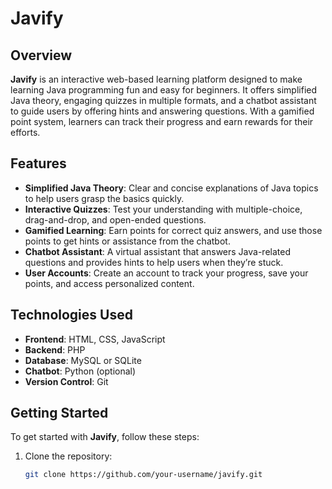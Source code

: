 # **Javify**

## **Overview**
**Javify** is an interactive web-based learning platform designed to make learning Java programming fun and easy for beginners. It offers simplified Java theory, engaging quizzes in multiple formats, and a chatbot assistant to guide users by offering hints and answering questions. With a gamified point system, learners can track their progress and earn rewards for their efforts.

## **Features**
- **Simplified Java Theory**: Clear and concise explanations of Java topics to help users grasp the basics quickly.
- **Interactive Quizzes**: Test your understanding with multiple-choice, drag-and-drop, and open-ended questions.
- **Gamified Learning**: Earn points for correct quiz answers, and use those points to get hints or assistance from the chatbot.
- **Chatbot Assistant**: A virtual assistant that answers Java-related questions and provides hints to help users when they’re stuck.
- **User Accounts**: Create an account to track your progress, save your points, and access personalized content.

## **Technologies Used**
- **Frontend**: HTML, CSS, JavaScript
- **Backend**: PHP
- **Database**: MySQL or SQLite
- **Chatbot**: Python (optional)
- **Version Control**: Git

## **Getting Started**
To get started with **Javify**, follow these steps:

1. Clone the repository:
   ```bash
   git clone https://github.com/your-username/javify.git
